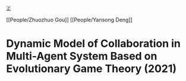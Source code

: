 [🇿](zotero://select/library/items/ZKYSL859)

[[People/Zhuozhuo Gou]] [[People/Yansong Deng]] 
# Dynamic Model of Collaboration in Multi-Agent System Based on Evolutionary Game Theory (2021)

